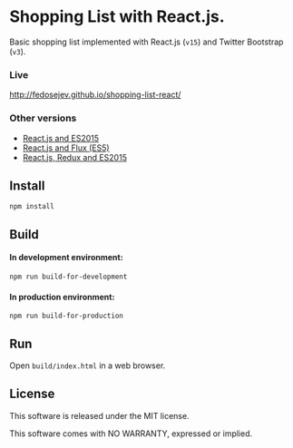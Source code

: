 # Shopping List with React.js.

Basic shopping list implemented with React.js (`v15`) and Twitter Bootstrap (`v3`).

### Live

http://fedosejev.github.io/shopping-list-react/

### Other versions

+ [React.js and ES2015](https://github.com/fedosejev/shopping-list-react-es2015)
+ [React.js and Flux (ES5)](https://github.com/fedosejev/shopping-list-react-flux)
+ [React.js, Redux and ES2015](https://github.com/fedosejev/shopping-list-react-redux)

## Install

`npm install`

## Build

#### In development environment:

`npm run build-for-development`

#### In production environment:

`npm run build-for-production`

## Run

Open `build/index.html` in a web browser.

## License

This software is released under the MIT license.

This software comes with NO WARRANTY, expressed or implied.

